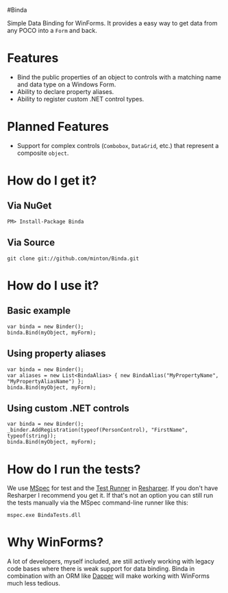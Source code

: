 #Binda

Simple Data Binding for WinForms. It provides a easy way to get data from any POCO into a `Form` and back.

# Features

* Bind the public properties of an object to controls with a matching name and data type on a Windows Form.
* Ability to declare property aliases.
* Ability to register custom .NET control types.

# Planned Features

* Support for complex controls (`Combobox`, `DataGrid`, etc.) that represent a composite `object`.

# How do I get it?

## Via NuGet

    PM> Install-Package Binda

## Via Source

    git clone git://github.com/minton/Binda.git

# How do I use it?

## Basic example

    var binda = new Binder();
    binda.Bind(myObject, myForm);

## Using property aliases

    var binda = new Binder();
    var aliases = new List<BindaAlias> { new BindaAlias("MyPropertyName", "MyPropertyAliasName") };
    binda.Bind(myObject, myForm);

## Using custom .NET controls

    var binda = new Binder();
    _binder.AddRegistration(typeof(PersonControl), "FirstName", typeof(string));
    binda.Bind(myObject, myForm);

# How do I run the tests?

We use [MSpec](https://github.com/machine/machine.specifications) for test and the [Test Runner](http://www.jetbrains.com/resharper/features/unit_testing.html) in [Resharper](http://www.jetbrains.com/resharper/). If you don't have Resharper I recommend you get it. If that's not an option you can still run the tests manually via the MSpec command-line runner like this:

    mspec.exe BindaTests.dll

# Why WinForms?

A lot of developers, myself included, are still actively working with legacy code bases where there is weak support for data binding. Binda in combination with an ORM like [Dapper](https://github.com/SamSaffron/dapper-dot-net) will make working with WinForms much less tedious.